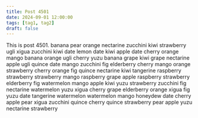 ```yaml
---
title: Post 4501
date: 2024-09-01 12:00:00
tags: [tag1, tag2]
draft: false
---
```

This is post 4501.
banana
pear
orange
nectarine
zucchini
kiwi
strawberry
ugli
xigua
zucchini
kiwi
date
lemon
date
kiwi
apple
date
cherry
orange
mango
banana
orange
ugli
cherry
yuzu
banana
grape
kiwi
grape
nectarine
apple
ugli
quince
date
mango
zucchini
fig
elderberry
cherry
mango
orange
strawberry
cherry
orange
fig
quince
nectarine
kiwi
tangerine
raspberry
strawberry
strawberry
mango
raspberry
grape
apple
raspberry
strawberry
elderberry
fig
watermelon
mango
apple
kiwi
yuzu
strawberry
zucchini
fig
nectarine
watermelon
yuzu
xigua
cherry
grape
elderberry
orange
xigua
fig
yuzu
date
tangerine
watermelon
watermelon
mango
honeydew
date
cherry
apple
pear
xigua
zucchini
quince
cherry
quince
strawberry
pear
apple
yuzu
nectarine
strawberry
